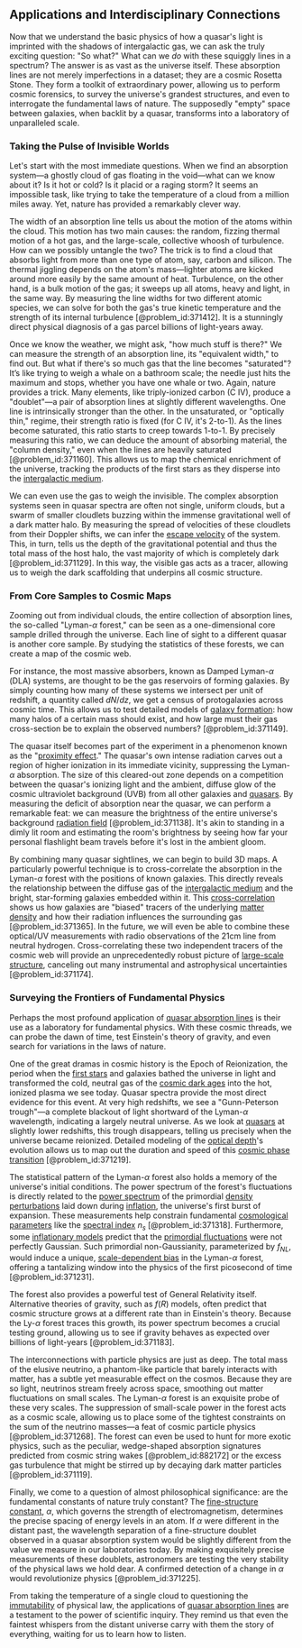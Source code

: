 ## Applications and Interdisciplinary Connections

Now that we understand the basic physics of how a quasar's light is imprinted with the shadows of intergalactic gas, we can ask the truly exciting question: "So what?" What can we *do* with these squiggly lines in a spectrum? The answer is as vast as the universe itself. These absorption lines are not merely imperfections in a dataset; they are a cosmic Rosetta Stone. They form a toolkit of extraordinary power, allowing us to perform cosmic forensics, to survey the universe's grandest structures, and even to interrogate the fundamental laws of nature. The supposedly "empty" space between galaxies, when backlit by a quasar, transforms into a laboratory of unparalleled scale.

### Taking the Pulse of Invisible Worlds

Let's start with the most immediate questions. When we find an absorption system—a ghostly cloud of gas floating in the void—what can we know about it? Is it hot or cold? Is it placid or a raging storm? It seems an impossible task, like trying to take the temperature of a cloud from a million miles away. Yet, nature has provided a remarkably clever way.

The width of an absorption line tells us about the motion of the atoms within the cloud. This motion has two main causes: the random, fizzing thermal motion of a hot gas, and the large-scale, collective whoosh of turbulence. How can we possibly untangle the two? The trick is to find a cloud that absorbs light from more than one type of atom, say, carbon and silicon. The thermal jiggling depends on the atom's mass—lighter atoms are kicked around more easily by the same amount of heat. Turbulence, on the other hand, is a bulk motion of the gas; it sweeps up all atoms, heavy and light, in the same way. By measuring the line widths for two different atomic species, we can solve for both the gas's true kinetic temperature and the strength of its internal turbulence [@problem_id:371412]. It is a stunningly direct physical diagnosis of a gas parcel billions of light-years away.

Once we know the weather, we might ask, "how much stuff is there?" We can measure the strength of an absorption line, its "equivalent width," to find out. But what if there's so much gas that the line becomes "saturated"? It’s like trying to weigh a whale on a bathroom scale; the needle just hits the maximum and stops, whether you have one whale or two. Again, nature provides a trick. Many elements, like triply-ionized carbon (C IV), produce a "doublet"—a pair of absorption lines at slightly different wavelengths. One line is intrinsically stronger than the other. In the unsaturated, or "optically thin," regime, their strength ratio is fixed (for C IV, it's 2-to-1). As the lines become saturated, this ratio starts to creep towards 1-to-1. By precisely measuring this ratio, we can deduce the amount of absorbing material, the "column density," even when the lines are heavily saturated [@problem_id:371160]. This allows us to map the chemical enrichment of the universe, tracking the products of the first stars as they disperse into the [intergalactic medium](@article_id:157148).

We can even use the gas to weigh the invisible. The complex absorption systems seen in quasar spectra are often not single, uniform clouds, but a swarm of smaller cloudlets buzzing within the immense gravitational well of a dark matter halo. By measuring the spread of velocities of these cloudlets from their Doppler shifts, we can infer the [escape velocity](@article_id:157191) of the system. This, in turn, tells us the depth of the gravitational potential and thus the total mass of the host halo, the vast majority of which is completely dark [@problem_id:371129]. In this way, the visible gas acts as a tracer, allowing us to weigh the dark scaffolding that underpins all cosmic structure.

### From Core Samples to Cosmic Maps

Zooming out from individual clouds, the entire collection of absorption lines, the so-called "Lyman-$\alpha$ forest," can be seen as a one-dimensional core sample drilled through the universe. Each line of sight to a different quasar is another core sample. By studying the statistics of these forests, we can create a map of the cosmic web.

For instance, the most massive absorbers, known as Damped Lyman-$\alpha$ (DLA) systems, are thought to be the gas reservoirs of forming galaxies. By simply counting how many of these systems we intersect per unit of redshift, a quantity called $dN/dz$, we get a census of protogalaxies across cosmic time. This allows us to test detailed models of [galaxy formation](@article_id:159627): how many halos of a certain mass should exist, and how large must their gas cross-section be to explain the observed numbers? [@problem_id:371149].

The quasar itself becomes part of the experiment in a phenomenon known as the "[proximity effect](@article_id:139438)." The quasar's own intense radiation carves out a region of higher ionization in its immediate vicinity, suppressing the Lyman-$\alpha$ absorption. The size of this cleared-out zone depends on a competition between the quasar's ionizing light and the ambient, diffuse glow of the cosmic ultraviolet background (UVB) from all other galaxies and [quasars](@article_id:158727). By measuring the deficit of absorption near the quasar, we can perform a remarkable feat: we can measure the brightness of the entire universe's background [radiation field](@article_id:163771) [@problem_id:371138]. It's akin to standing in a dimly lit room and estimating the room's brightness by seeing how far your personal flashlight beam travels before it's lost in the ambient gloom.

By combining many quasar sightlines, we can begin to build 3D maps. A particularly powerful technique is to cross-correlate the absorption in the Lyman-$\alpha$ forest with the positions of known galaxies. This directly reveals the relationship between the diffuse gas of the [intergalactic medium](@article_id:157148) and the bright, star-forming galaxies embedded within it. This [cross-correlation](@article_id:142859) shows us how galaxies are "biased" tracers of the underlying [matter density](@article_id:262549) and how their radiation influences the surrounding gas [@problem_id:371365]. In the future, we will even be able to combine these optical/UV measurements with radio observations of the 21cm line from neutral hydrogen. Cross-correlating these two independent tracers of the cosmic web will provide an unprecedentedly robust picture of [large-scale structure](@article_id:158496), canceling out many instrumental and astrophysical uncertainties [@problem_id:371174].

### Surveying the Frontiers of Fundamental Physics

Perhaps the most profound application of [quasar absorption lines](@article_id:160719) is their use as a laboratory for fundamental physics. With these cosmic threads, we can probe the dawn of time, test Einstein's theory of gravity, and even search for variations in the laws of nature.

One of the great dramas in cosmic history is the Epoch of Reionization, the period when the [first stars](@article_id:157997) and galaxies bathed the universe in light and transformed the cold, neutral gas of the [cosmic dark ages](@article_id:159280) into the hot, ionized plasma we see today. Quasar spectra provide the most direct evidence for this event. At very high redshifts, we see a "Gunn-Peterson trough"—a complete blackout of light shortward of the Lyman-$\alpha$ wavelength, indicating a largely neutral universe. As we look at [quasars](@article_id:158727) at slightly lower redshifts, this trough disappears, telling us precisely when the universe became reionized. Detailed modeling of the [optical depth](@article_id:158523)'s evolution allows us to map out the duration and speed of this [cosmic phase transition](@article_id:157869) [@problem_id:371219].

The statistical pattern of the Lyman-$\alpha$ forest also holds a memory of the universe's initial conditions. The power spectrum of the forest's fluctuations is directly related to the [power spectrum](@article_id:159502) of the primordial [density perturbations](@article_id:159052) laid down during [inflation](@article_id:160710), the universe's first burst of expansion. These measurements help constrain fundamental [cosmological parameters](@article_id:160844) like the [spectral index](@article_id:158678) $n_s$ [@problem_id:371318]. Furthermore, some [inflationary models](@article_id:160872) predict that the [primordial fluctuations](@article_id:157972) were not perfectly Gaussian. Such primordial non-Gaussianity, parameterized by $f_{NL}$, would induce a unique, [scale-dependent bias](@article_id:157714) in the Lyman-$\alpha$ forest, offering a tantalizing window into the physics of the first picosecond of time [@problem_id:371231].

The forest also provides a powerful test of General Relativity itself. Alternative theories of gravity, such as $f(R)$ models, often predict that cosmic structure grows at a different rate than in Einstein's theory. Because the Ly-$\alpha$ forest traces this growth, its power spectrum becomes a crucial testing ground, allowing us to see if gravity behaves as expected over billions of light-years [@problem_id:371183].

The interconnections with particle physics are just as deep. The total mass of the elusive neutrino, a phantom-like particle that barely interacts with matter, has a subtle yet measurable effect on the cosmos. Because they are so light, neutrinos stream freely across space, smoothing out matter fluctuations on small scales. The Lyman-$\alpha$ forest is an exquisite probe of these very scales. The suppression of small-scale power in the forest acts as a cosmic scale, allowing us to place some of the tightest constraints on the sum of the neutrino masses—a feat of cosmic particle physics [@problem_id:371268]. The forest can even be used to hunt for more exotic physics, such as the peculiar, wedge-shaped absorption signatures predicted from cosmic string wakes [@problem_id:882172] or the excess gas turbulence that might be stirred up by decaying dark matter particles [@problem_id:371119].

Finally, we come to a question of almost philosophical significance: are the fundamental constants of nature truly constant? The [fine-structure constant](@article_id:154856), $\alpha$, which governs the strength of electromagnetism, determines the precise spacing of energy levels in an atom. If $\alpha$ were different in the distant past, the wavelength separation of a fine-structure doublet observed in a quasar absorption system would be slightly different from the value we measure in our laboratories today. By making exquisitely precise measurements of these doublets, astronomers are testing the very stability of the physical laws we hold dear. A confirmed detection of a change in $\alpha$ would revolutionize physics [@problem_id:371225].

From taking the temperature of a single cloud to questioning the [immutability](@article_id:634045) of physical law, the applications of [quasar absorption lines](@article_id:160719) are a testament to the power of scientific inquiry. They remind us that even the faintest whispers from the distant universe carry with them the story of everything, waiting for us to learn how to listen.